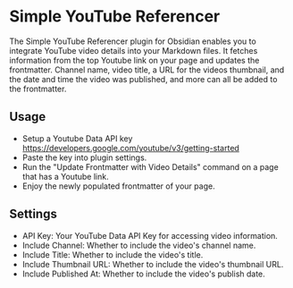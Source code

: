 # Simple YouTube Referencer

The Simple YouTube Referencer plugin for Obsidian enables you to integrate YouTube video details into your Markdown files. It fetches information from the top Youtube link on your page and updates the frontmatter. Channel name, video title, a URL for the videos thumbnail, and the date and time the video was published, and more can all be added to the frontmatter.

## Usage

-   Setup a Youtube Data API key https://developers.google.com/youtube/v3/getting-started
-   Paste the key into plugin settings.
-   Run the "Update Frontmatter with Video Details" command on a page that has a Youtube link.
-   Enjoy the newly populated frontmatter of your page.

## Settings

-   API Key: Your YouTube Data API Key for accessing video information.
-   Include Channel: Whether to include the video's channel name.
-   Include Title: Whether to include the video's title.
-   Include Thumbnail URL: Whether to include the video's thumbnail URL.
-   Include Published At: Whether to include the video's publish date.
